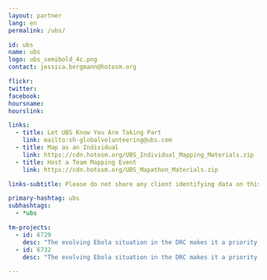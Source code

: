 ```yaml
---
layout: partner
lang: en
permalink: /ubs/

id: ubs
name: ubs
logo: ubs_semibold_4c.png
contact: jessica.bergmann@hotosm.org

flickr: 
twitter: 
facebook: 
hoursname:
hourslink:

links:
  - title: Let UBS Know You Are Taking Part
    link: mailto:sh-globalvolunteering@ubs.com
  - title: Map as an Individual
    link: https://cdn.hotosm.org/UBS_Individual_Mapping_Materials.zip
  - title: Host a Team Mapping Event
    link: https://cdn.hotosm.org/UBS_Mapathon_Materials.zip

links-subtitle: Please do not share any client identifying data on this site or during any of your volunteer activities.

primary-hashtag: ubs
subhashtags:
  - *ubs

tm-projects:
  - id: 6729
    desc: "The evolving Ebola situation in the DRC makes it a priority to map all tracks, pathways, health facilities and other infrastructure in towns and villages serving the borders. There is a severe lack of up-to-date and detailed maps of this area available to those involved in the fight to contain the potential outbreak."
  - id: 6732
    desc: "The evolving Ebola situation in the DRC makes it a priority to map all tracks, pathways, health facilities and other infrastructure in towns and villages serving the borders. There is a severe lack of up-to-date and detailed maps of this area available to those involved in the fight to contain the potential outbreak."

---
```

